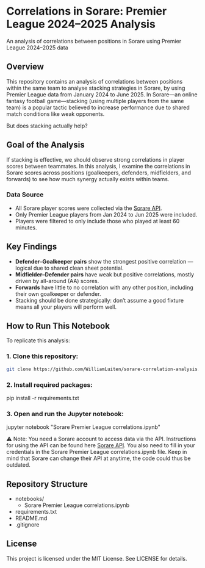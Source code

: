 # Correlations in Sorare: Premier League 2024–2025 Analysis
An analysis of correlations between positions in Sorare using Premier League 2024–2025 data

## Overview

This repository contains an analysis of correlations between positions within the same team to analyse stacking strategies in Sorare, by using Premier League data from January 2024 to June 2025. In Sorare—an online fantasy football game—stacking (using multiple players from the same team) is a popular tactic believed to increase performance due to shared match conditions like weak opponents.

But does stacking actually help?

## Goal of the Analysis

If stacking is effective, we should observe strong correlations in player scores between teammates. In this analysis, I examine the correlations in Sorare scores across positions (goalkeepers, defenders, midfielders, and forwards) to see how much synergy actually exists within teams.

### Data Source

- All Sorare player scores were collected via the [Sorare API](https://github.com/sorare/api).
- Only Premier League players from Jan 2024 to Jun 2025 were included.
- Players were filtered to only include those who played at least 60 minutes.

## Key Findings

- **Defender–Goalkeeper pairs** show the strongest positive correlation — logical due to shared clean sheet potential.
- **Midfielder–Defender pairs** have weak but positive correlations, mostly driven by all-around (AA) scores.
- **Forwards** have little to no correlation with any other position, including their own goalkeeper or defender.
- Stacking should be done strategically: don’t assume a good fixture means all your players will perform well.

## How to Run This Notebook

To replicate this analysis:

### 1. Clone this repository:
   ```bash
   git clone https://github.com/WilliamLuiten/sorare-correlation-analysis.git
   ```
### 2. Install required packages:

pip install -r requirements.txt

### 3. Open and run the Jupyter notebook:

jupyter notebook "Sorare Premier League correlations.ipynb"

⚠️ Note: You need a Sorare account to access data via the API. Instructions for using the API can be found here [Sorare API](https://github.com/sorare/api).
You also need to fill in your credentials in the Sorare Premier League correlations.ipynb file.
Keep in mind that Sorare can change their API at anytime, the code could thus be outdated.

## Repository Structure
- notebooks/
   - Sorare Premier League correlations.ipynb
- requirements.txt
- README.md
- .gitignore

## License
This project is licensed under the MIT License. See LICENSE for details.

